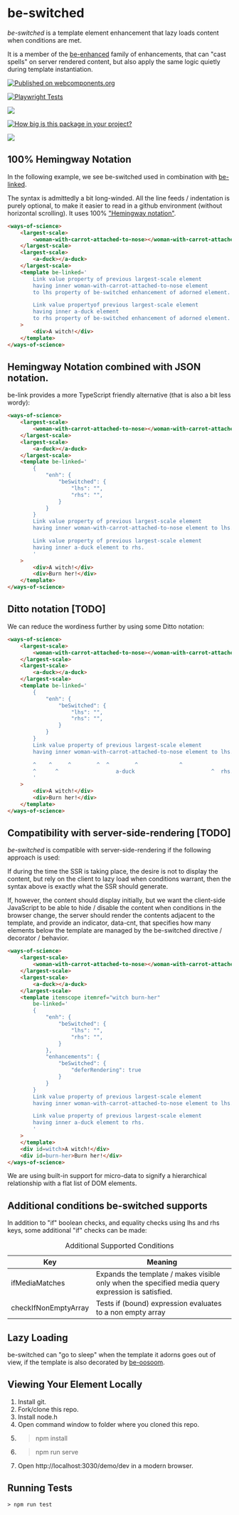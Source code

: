 # be-switched 

*be-switched* is a template element enhancement that lazy loads content when conditions are met.

It is a member of the [be-enhanced](https://github.com/bahrus/be-enhanced) family of enhancements, that can "cast spells" on server rendered content, but also apply the same logic quietly during template instantiation. 

[![Published on webcomponents.org](https://img.shields.io/badge/webcomponents.org-published-blue.svg)](https://www.webcomponents.org/element/be-switched)

[![Playwright Tests](https://github.com/bahrus/be-switched/actions/workflows/CI.yml/badge.svg)](https://github.com/bahrus/be-switched/actions/workflows/CI.yml)

<a href="https://nodei.co/npm/be-switched/"><img src="https://nodei.co/npm/be-switched.png"></a>

[![How big is this package in your project?](https://img.shields.io/bundlephobia/minzip/be-switched?style=for-the-badge)](https://bundlephobia.com/result?p=be-switched)

<img src="http://img.badgesize.io/https://cdn.jsdelivr.net/npm/be-switched?compression=gzip">

## 100% Hemingway Notation

In the following example, we see be-switched used in combination with [be-linked](https://github.com/bahrus/be-linked).

The syntax is admittedly a bit long-winded.  All the line feeds / indentation is purely optional, to make it easier to read in a github environment (without horizontal scrolling).  It uses 100% ["Hemingway notation"](https://bookanalysis.com/ernest-hemingway/writing-style/).

```html
<ways-of-science>
    <largest-scale>
        <woman-with-carrot-attached-to-nose></woman-with-carrot-attached-to-nose>
    </largest-scale>
    <largest-scale>
        <a-duck></a-duck>
    </largest-scale>
    <template be-linked='
        Link value property of previous largest-scale element 
        having inner woman-with-carrot-attached-to-nose element 
        to lhs property of be-switched enhancement of adorned element.

        Link value propertyof previous largest-scale element 
        having inner a-duck element 
        to rhs property of be-switched enhancement of adorned element.'
    >
        <div>A witch!</div>
    </template>
</ways-of-science>
```

## Hemingway Notation combined with JSON notation.

be-link provides a more TypeScript friendly alternative (that is also a bit less wordy):

```html
<ways-of-science>
    <largest-scale>
        <woman-with-carrot-attached-to-nose></woman-with-carrot-attached-to-nose>
    </largest-scale>
    <largest-scale>
        <a-duck></a-duck>
    </largest-scale>
    <template be-linked='
        {
            "enh": {
                "beSwitched": {
                    "lhs": "",
                    "rhs": "",
                }
            }
        }
        Link value property of previous largest-scale element 
        having inner woman-with-carrot-attached-to-nose element to lhs.

        Link value property of previous largest-scale element 
        having inner a-duck element to rhs.
        '
    >
        <div>A witch!</div>
        <div>Burn her!</div>
    </template>
</ways-of-science>
```

## Ditto notation [TODO]

We can reduce the wordiness further by using some Ditto notation:

```html
<ways-of-science>
    <largest-scale>
        <woman-with-carrot-attached-to-nose></woman-with-carrot-attached-to-nose>
    </largest-scale>
    <largest-scale>
        <a-duck></a-duck>
    </largest-scale>
    <template be-linked='
        {
            "enh": {
                "beSwitched": {
                    "lhs": "",
                    "rhs": "",
                }
            }
        }
        Link value property of previous largest-scale element 
        having inner woman-with-carrot-attached-to-nose element to lhs.

        ^    ^     ^        ^  ^        ^             ^ 
        ^      ^                  a-duck                        ^  rhs.
        '
    >
        <div>A witch!</div>
        <div>Burn her!</div>
    </template>
</ways-of-science>
```

## Compatibility with server-side-rendering [TODO]

*be-switched* is compatible with server-side-rendering if the following approach is used:

If during the time the SSR is taking place, the desire is not to display the content, but rely on the client to lazy load when conditions warrant, then the syntax above is exactly what the SSR should generate.

If, however, the content should display initially, but we want the client-side JavaScript to be able to hide / disable the content when conditions in the browser change, the server should render the contents adjacent to the template, and provide an indicator, data-cnt, that specifies how many elements below the template are managed by the be-switched directive / decorator / behavior.

```html
<ways-of-science>
    <largest-scale>
        <woman-with-carrot-attached-to-nose></woman-with-carrot-attached-to-nose>
    </largest-scale>
    <largest-scale>
        <a-duck></a-duck>
    </largest-scale>
    <template itemscope itemref="witch burn-her" 
        be-linked='
        {
            "enh": {
                "beSwitched": {
                    "lhs": "",
                    "rhs": "",
                }
            },
            "enhancements": {
                "beSwitched": {
                    "deferRendering": true
                }
            }
        }
        Link value property of previous largest-scale element 
        having inner woman-with-carrot-attached-to-nose element to lhs.

        Link value property of previous largest-scale element 
        having inner a-duck element to rhs.
        '
    >
    </template>
    <div id=witch>A witch!</div>
    <div id=burn-her>Burn her!</div>
</ways-of-science>
```

We are using built-in support for micro-data to signify a hierarchical relationship with a flat list of DOM elements.


## Additional conditions be-switched supports

In addition to "if" boolean checks, and equality checks using lhs and rhs keys, some additional "if" checks can be made:

<table>
    <caption>Additional Supported Conditions
    <thead>
        <tr>
            <th>Key</th>
            <th>Meaning</th>
        </tr>
    </thead>
    <tbody>
        <tr>
            <td>ifMediaMatches</td>
            <td>Expands the template / makes visible only when the specified media query expression is satisfied.</td>
        </tr>
        <tr>
            <td>checkIfNonEmptyArray</td>
            <td>Tests if (bound) expression evaluates to a non empty array</td>
        </tr>
    </tbody>
</table>

## Lazy Loading

be-switched can "go to sleep" when the template it adorns goes out of view, if the template is also decorated by [be-oosoom](https://github.com/be-oosoom).

## Viewing Your Element Locally

1.  Install git.
2.  Fork/clone this repo.
3.  Install node.h
4.  Open command window to folder where you cloned this repo.
5.  > npm install
6.  > npm run serve
7.  Open http://localhost:3030/demo/dev in a modern browser.

## Running Tests

```
> npm run test
```